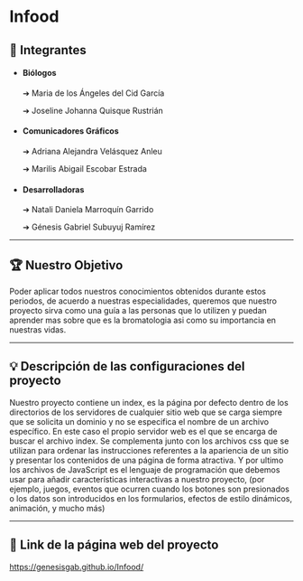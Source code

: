 # Infood

## 👤 Integrantes

- #### Biólogos

	➔ Maria de los Ángeles del Cid García

	➔ Joseline Johanna Quisque Rustrián 

- ####  Comunicadores Gráficos

	➔ Adriana Alejandra Velásquez Anleu

	➔ Marilis Abigail Escobar Estrada


- #### Desarrolladoras

	➔ Natali Daniela Marroquín Garrido

	➔ Génesis Gabriel Subuyuj Ramírez



------------




## 🏆  Nuestro Objetivo


Poder aplicar todos nuestros conocimientos obtenidos durante estos periodos, de acuerdo a nuestras especialidades, queremos que nuestro proyecto sirva como una guía a las personas que lo utilizen y puedan aprender mas sobre que es la bromatologia asi como su importancia en nuestras vidas.



------------




## 💡 Descripción de las configuraciones del proyecto


Nuestro proyecto contiene un index, es la página por defecto dentro de los directorios de los servidores de cualquier sitio web que se carga siempre que se solicita un dominio y no se especifica el nombre de un archivo específico. En este caso el propio servidor web es el que se encarga de buscar el archivo index. Se complementa junto con los archivos css que se utilizan para ordenar las instrucciones referentes a la apariencia de un sitio y presentar los contenidos de una página de forma atractiva. Y por ultimo los archivos de JavaScript es el lenguaje de programación que debemos usar para añadir características interactivas a nuestro proyecto, (por ejemplo, juegos, eventos que ocurren cuando los botones son presionados o los datos son introducidos en los formularios, efectos de estilo dinámicos, animación, y mucho más)



------------




## 🔗 Link de la página web del proyecto


https://genesisgab.github.io/Infood/
